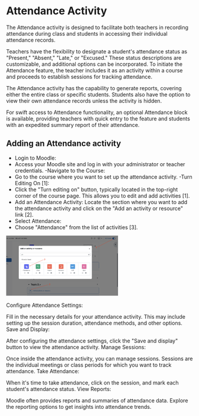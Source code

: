 <h1>Attendance Activity</h1>

The Attendance activity is designed to facilitate both teachers in recording attendance during class and students in accessing their individual attendance records.

Teachers have the flexibility to designate a student's attendance status as "Present," "Absent," "Late," or "Excused." These status descriptions are customizable, and additional options can be incorporated. To initiate the Attendance feature, the teacher includes it as an activity within a course and proceeds to establish sessions for tracking attendance.

The Attendance activity has the capability to generate reports, covering either the entire class or specific students. Students also have the option to view their own attendance records unless the activity is hidden.

For swift access to Attendance functionality, an optional Attendance block is available, providing teachers with quick entry to the feature and students with an expedited summary report of their attendance.

<h2>Adding an Attendance activity</h2>

* Login to Moodle:
* Access your Moodle site and log in with your administrator or teacher credentials. -Navigate to the Course:
* Go to the course where you want to set up the attendance activity. -Turn Editing On [1]:
* Click the "Turn editing on" button, typically located in the top-right corner of the course page. This allows you to edit and add activities [1].
* Add an Attendance Activity:
Locate the section where you want to add the attendance activity and click on the "Add an activity or resource" link [2].
* Select Attendance:
* Choose "Attendance" from the list of activities [3].

<img src="https://github.com/LEARN-LK/lms/blob/master/img/96-Attendance-activity.png" style="max-width: 100%;width: 60%;">

Configure Attendance Settings:

Fill in the necessary details for your attendance activity. This may include setting up the session duration, attendance methods, and other options.
Save and Display:

After configuring the attendance settings, click the "Save and display" button to view the attendance activity.
Manage Sessions:

Once inside the attendance activity, you can manage sessions. Sessions are the individual meetings or class periods for which you want to track attendance.
Take Attendance:

When it's time to take attendance, click on the session, and mark each student's attendance status.
View Reports:

Moodle often provides reports and summaries of attendance data. Explore the reporting options to get insights into attendance trends.
